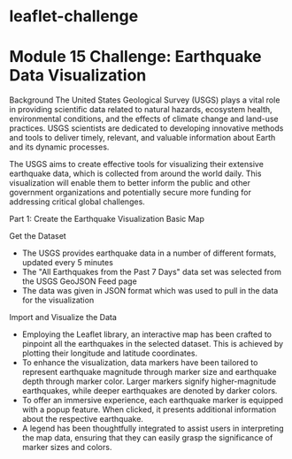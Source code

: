 # leaflet-challenge

# Module 15 Challenge: Earthquake Data Visualization

Background
The United States Geological Survey (USGS) plays a vital role in providing scientific data related to natural hazards, ecosystem health, environmental conditions, and the effects of climate change and land-use practices. USGS scientists are dedicated to developing innovative methods and tools to deliver timely, relevant, and valuable information about Earth and its dynamic processes.

The USGS aims to create effective tools for visualizing their extensive earthquake data, which is collected from around the world daily. This visualization will enable them to better inform the public and other government organizations and potentially secure more funding for addressing critical global challenges.

Part 1: Create the Earthquake Visualization
Basic Map

Get the Dataset

  - The USGS provides earthquake data in a number of different formats, updated every 5 minutes
  - The "All Earthquakes from the Past 7 Days" data set was selected from the USGS GeoJSON Feed page
  - The data was given in JSON format which was used to pull in the data for the visualization

Import and Visualize the Data

  - Employing the Leaflet library, an interactive map has been crafted to pinpoint all the earthquakes in the selected dataset. This is achieved by plotting their longitude and latitude coordinates.
  - To enhance the visualization, data markers have been tailored to represent earthquake magnitude through marker size and earthquake depth through marker color. Larger markers signify higher-magnitude earthquakes, while deeper earthquakes are denoted by darker colors.
  - To offer an immersive experience, each earthquake marker is equipped with a popup feature. When clicked, it presents additional information about the respective earthquake.
  - A legend has been thoughtfully integrated to assist users in interpreting the map data, ensuring that   they can easily grasp the significance of marker sizes and colors.
